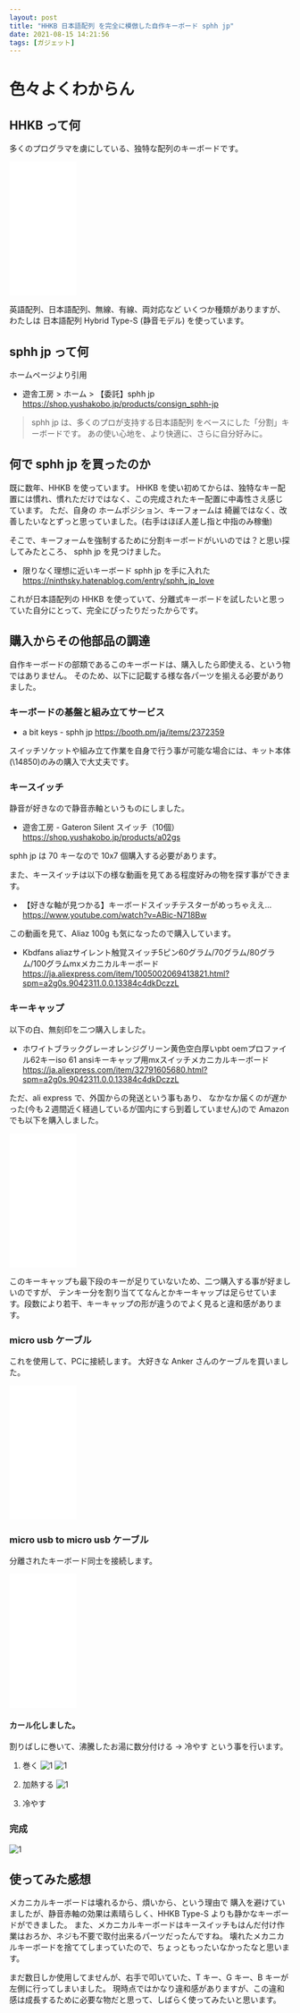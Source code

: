```yaml
---
layout: post
title: "HHKB 日本語配列 を完全に模倣した自作キーボード sphh jp"
date: 2021-08-15 14:21:56
tags: [ガジェット]
---
```


# 色々よくわからん
##  HHKB って何

多くのプログラマを虜にしている、独特な配列のキーボードです。

<iframe style="width:120px;height:240px;" marginwidth="0" marginheight="0" scrolling="no" frameborder="0" src="//rcm-fe.amazon-adsystem.com/e/cm?lt1=_blank&bc1=000000&IS2=1&bg1=FFFFFF&fc1=000000&lc1=0000FF&t=noma362907-22&language=en_US&o=9&p=8&l=as4&m=amazon&f=ifr&ref=as_ss_li_til&asins=B082TXLC2B&linkId=846a6348a6af15d4ac6f30a4abac3f44"></iframe>

英語配列、日本語配列、無線、有線、両対応など
いくつか種類がありますが、わたしは 日本語配列 Hybrid Type-S (静音モデル) を使っています。

## sphh jp って何

ホームページより引用

- 遊舎工房 > ホーム > 【委託】sphh jp
https://shop.yushakobo.jp/products/consign_sphh-jp

> sphh jp は、多くのプロが支持する日本語配列 をベースにした「分割」キーボードです。
> あの使い心地を、より快適に、さらに自分好みに。

## 何で sphh jp を買ったのか

既に数年、HHKB を使っています。
HHKB を使い初めてからは、独特なキー配置には慣れ、慣れただけではなく、この完成されたキー配置に中毒性さえ感じています。
ただ、自身の ホームポジション、キーフォームは 綺麗ではなく、改善したいなとずっと思っていました。(右手はほぼ人差し指と中指のみ稼働)

そこで、キーフォームを強制するために分割キーボードがいいのでは？と思い探してみたところ、
sphh jp を見つけました。

- 限りなく理想に近いキーボード sphh jp を手に入れた
https://ninthsky.hatenablog.com/entry/sphh_jp_love

これが日本語配列の HHKB を使っていて、分離式キーボードを試したいと思っていた自分にとって、完全にぴったりだったからです。

## 購入からその他部品の調達

自作キーボードの部類であるこのキーボードは、購入したら即使える、という物ではありません。
そのため、以下に記載する様な各パーツを揃える必要がありました。

### キーボードの基盤と組み立てサービス

- a bit keys - sphh jp 
https://booth.pm/ja/items/2372359

スイッチソケットや組み立て作業を自身で行う事が可能な場合には、キット本体(\\14850)のみの購入で大丈夫です。

### キースイッチ

静音が好きなので静音赤軸というものにしました。

- 遊舎工房 - Gateron Silent スイッチ（10個）
https://shop.yushakobo.jp/products/a02gs

sphh jp は 70 キーなので 10x7 個購入する必要があります。

また、キースイッチは以下の様な動画を見てある程度好みの物を探す事ができます。

- 【好きな軸が見つかる】キーボードスイッチテスターがめっちゃええ…
https://www.youtube.com/watch?v=ABic-N718Bw

この動画を見て、Aliaz 100g も気になったので購入しています。

- Kbdfans aliazサイレント触覚スイッチ5ピン60グラム/70グラム/80グラム/100グラムmxメカニカルキーボード
https://ja.aliexpress.com/item/1005002069413821.html?spm=a2g0s.9042311.0.0.13384c4dkDczzL

### キーキャップ

以下の白、無刻印を二つ購入しました。

- ホワイトブラックグレーオレンジグリーン黄色空白厚いpbt oemプロファイル62キーiso 61 ansiキーキャップ用mxスイッチメカニカルキーボード
https://ja.aliexpress.com/item/32791605680.html?spm=a2g0s.9042311.0.0.13384c4dkDczzL

ただ、ali express で、外国からの発送という事もあり、
なかなか届くのが遅かった(今も２週間近く経過しているが国内にすら到着していません)ので Amazon でも以下を購入しました。

<iframe style="width:120px;height:240px;" marginwidth="0" marginheight="0" scrolling="no" frameborder="0" src="//rcm-fe.amazon-adsystem.com/e/cm?lt1=_blank&bc1=000000&IS2=1&bg1=FFFFFF&fc1=000000&lc1=0000FF&t=noma362907-22&language=en_US&o=9&p=8&l=as4&m=amazon&f=ifr&ref=as_ss_li_til&asins=B00R1BZ60K&linkId=8eaefcd4922af6958f06ee38b4aecbac"></iframe>

このキーキャップも最下段のキーが足りていないため、二つ購入する事が好ましいのですが、
テンキー分を割り当ててなんとかキーキャップは足らせています。段数により若干、キーキャップの形が違うのでよく見ると違和感があります。

### micro usb ケーブル

これを使用して、PCに接続します。
大好きな Anker さんのケーブルを買いました。

<iframe style="width:120px;height:240px;" marginwidth="0" marginheight="0" scrolling="no" frameborder="0" src="//rcm-fe.amazon-adsystem.com/e/cm?lt1=_blank&bc1=000000&IS2=1&bg1=FFFFFF&fc1=000000&lc1=0000FF&t=noma362907-22&language=ja_JP&o=9&p=8&l=as4&m=amazon&f=ifr&ref=as_ss_li_til&asins=B019Q4TJZC&linkId=f21d12ab56981902ce5fb9636e960360"></iframe>

### micro usb to micro usb ケーブル

分離されたキーボード同士を接続します。

<iframe style="width:120px;height:240px;" marginwidth="0" marginheight="0" scrolling="no" frameborder="0" src="//rcm-fe.amazon-adsystem.com/e/cm?lt1=_blank&bc1=000000&IS2=1&bg1=FFFFFF&fc1=000000&lc1=0000FF&t=noma362907-22&language=ja_JP&o=9&p=8&l=as4&m=amazon&f=ifr&ref=as_ss_li_til&asins=B01FTF06GS&linkId=a9170773282840e83cc6bc47a67d321a"></iframe>

#### カール化しました。

割りばしに巻いて、沸騰したお湯に数分付ける -> 冷やす という事を行います。


1. 巻く
![1](/images/sphh-jp-custom-mechanical-keyboard.jpg)
![1](/images/sphh-jp-custom-mechanical-keyboard2.jpg)

2. 加熱する
![1](/images/sphh-jp-custom-mechanical-keyboard3.jpg)

3. 冷やす


### 完成

![1](/images/sphh-jp-custom-mechanical-keyboard4.jpg)

## 使ってみた感想
メカニカルキーボードは壊れるから、煩いから、という理由で
購入を避けていましたが、静音赤軸の効果は素晴らしく、HHKB Type-S よりも静かなキーボードができました。
また、メカニカルキーボードはキースイッチもはんだ付け作業はおろか、ネジも不要で取付出来るパーツだったんですね。
壊れたメカニカルキーボードを捨ててしまっていたので、ちょっともったいなかったなと思います。

まだ数日しか使用してませんが、右手で叩いていた、T キー、G キー、B キーが左側に行ってしまいました。
現時点ではかなり違和感がありますが、この違和感は成長するために必要な物だと思って、しばらく使ってみたいと思います。 
